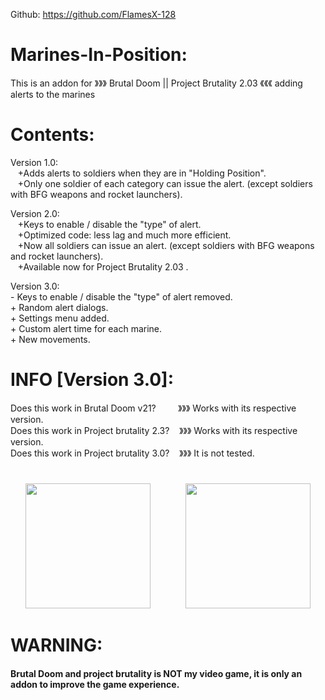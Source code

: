 Github: https://github.com/FlamesX-128

# Marines-In-Position:
This is an addon for 》》》 Brutal Doom || Project Brutality 2.03 《《《 adding alerts to the marines <br>

# Contents:
Version 1.0:<br>
 ‍ ‍ ‍ ‍+Adds alerts to soldiers when they are in "Holding Position".<br>
 ‍ ‍ ‍ ‍+Only one soldier of each category can issue the alert. (except soldiers with BFG weapons and rocket launchers).<br>

Version 2.0:<br>
 ‍ ‍ ‍ ‍+Keys to enable / disable the "type" of alert.<br>
 ‍ ‍ ‍ ‍+Optimized code: less lag and much more efficient.<br>
 ‍ ‍ ‍ ‍+Now all soldiers can issue an alert. (except soldiers with BFG weapons and rocket launchers).<br>
 ‍ ‍ ‍ ‍+Available now for Project Brutality 2.03 .<br>

Version 3.0:<br>
	- Keys to enable / disable the "type" of alert removed.<br>
	+ Random alert dialogs. <br>
	+ Settings menu added.<br>
		+ Custom alert time for each marine.<br>
		+ New movements.<br> 

# INFO [Version 3.0]:

Does this work in Brutal Doom v21? ‍ ‍ ‍ ‍ ‍ ‍ ‍ ‍ ‍》》》 ‍Works with its respective version. <br>
Does this work in Project brutality 2.3?  ‍ ‍ ‍ 》》》 ‍Works with its respective version. <br>
Does this work in Project brutality 3.0?  ‍ ‍ ‍ 》》》 ‍It is not tested.
#

<div align="center">
<img src="https://user-images.githubusercontent.com/78381898/109348909-c09ec900-783a-11eb-8ad5-bf5dad9f3b5d.png" wight="200" height="200" />
⠀⠀⠀⠀⠀<img src="https://user-images.githubusercontent.com/78381898/109349341-68b49200-783b-11eb-846a-07873b3ccf33.jpg" wight="200" height="200" />
</div>

# WARNING:
<h4>Brutal Doom and project brutality is NOT my video game, it is only an addon to improve the game experience.</h4> 
